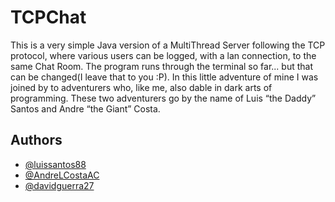 # TCPChat
This is a very simple Java version of a MultiThread Server following the TCP protocol, where various users can be logged, with a lan connection, to the same Chat Room.
The program runs through the terminal so far... but that can be changed(I leave that to you :P).
In this little adventure of mine I was joined by to adventurers who, like me, also dable in dark arts of programming.
These two adventurers go by the name of Luis “the Daddy” Santos and Andre “the Giant” Costa.


## Authors
- [@luissantos88](https://github.com/luissantos88)
- [@AndreLCostaAC](https://github.com/AndreLCostaAC)
- [@davidguerra27](https://github.com/davidguerra27)
